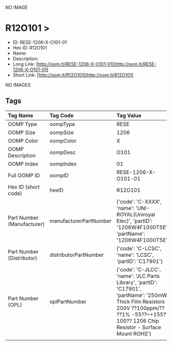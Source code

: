


  
NO IMAGE  
# R12O101 > 

- ID: RESE-1206-X-O101-01
- Hex ID: R12O101
- Name: 
- Description: 
- Long Link: [http://oom.lt/RESE-1206-X-O101-01](http://oom.lt/RESE-1206-X-O101-01)
- Short Link: [http://oom.lt/R12O101](http://oom.lt/R12O101)
  
NO IMAGES  
## Tags
  

|Tag Name|Tag Code|Tag Value|
| :--- | :--- | :--- |
|OOMP Type|oompType|RESE|
|OOMP Size|oompSize|1206|
|OOMP Color|oompColor|X|
|OOMP Description|oompDesc|O101|
|OOMP Index|oompIndex|01|
|Full OOMP ID|oompID|RESE-1206-X-O101-01|
|Hex ID (short code)|hexID|R12O101|
|Part Number (Manufacturer)|manufacturerPartNumber|{'code': 'C-XXXX', 'name': 'UNI-ROYAL(Uniroyal Elec)', 'partID': '1206W4F1000T5E', 'partName': '1206W4F1000T5E'}|
|Part Number (Distributor)|distributorPartNumber|{'code': 'C-LCSC', 'name': 'LCSC', 'partID': 'C17901'}|
|Part Number (OPL)|oplPartNumber|{'code': 'C-JLCC', 'name': 'JLC Parts Library', 'partID': 'C17901', 'partName': '250mW Thick Film Resistors 200V ??100ppm/?? ??1% -55??~+155?? 100?? 1206  Chip Resistor - Surface Mount ROHS'}|
||||
